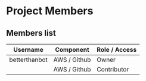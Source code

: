# Project Members
## Members list
| Username | Component | Role / Access | 
| --- | --- | --- |
| betterthanbot | AWS / Github | Owner | 
|  | AWS / Github | Contributor |
